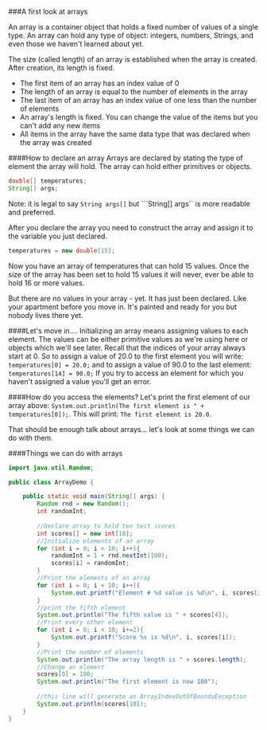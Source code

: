 <!--djw:done-->
###A first look at arrays

An array is a container object that holds a fixed number of values of a single type. An array can hold any type of object: integers, numbers, Strings, and even those we haven't learned about yet.

The size (called length) of an array is established when the array is created. After creation, its length is fixed.

* The first item of an array has an index value of 0
* The length of an array is equal to the number of elements in the array
* The last item of an array has an index value of one less than the number of elements
* An array's length is fixed. You can change the value of the items but you can't add any new items
* All items in the array have the same data type that was declared when the array was created

####How to declare an array
Arrays are declared by stating the type of element the array will hold. The array can hold either primitives or objects.
```java
double[] temperatures;
String[] args;
```
Note: it is legal to say ```String args[]``` but ```String[] args`` is more readable and preferred.

After you declare the array you need to construct the array and assign it to the variable you just declared.
```java
temperatures = new double[15];
```
Now you have an array of temperatures that can hold 15 values. Once the size of the array has been set to hold 15 values it will never, ever be able to hold 16 or more values. 

But there are no values in your array - yet. It has just been declared. Like your apartment before you move in. It's painted and ready for you but nobody lives there yet.

####Let's move in....
Initializing an array means assigning values to each element. The values can be either primitive values as we're using here or objects which we'll see later. Recall that the indices of your array always start at 0. So to assign a value of 20.0 to the first element you will write: 
```temperatures[0] = 20.0;```
and to assign a value of 90.0 to the last element: 
```temperatures[14] = 90.0;```
If you try to access an element for which you haven't assigned a value you'll get an error.

####How do you access the elements?
Let's print the first element of our array above: 
```System.out.println(The first element is " + temperatures[0]);```. This will print: ```The first element is 20.0```.

That should be enough talk about arrays... let's look at some things we can do with them.

####Things we can do with arrays
```java
import java.util.Random;

public class ArrayDemo {

	public static void main(String[] args) {
		Random rnd = new Random();
		int randomInt;
		
		//Declare array to hold ten test scores
		int scores[] = new int[10];
        //Initialize elements of an array
		for (int i = 0; i < 10; i++){
			randomInt = 1 + rnd.nextInt(100);
			scores[i] = randomInt;
		}
        //Print the elements of an array
		for (int i = 0; i < 10; i++){
			System.out.printf("Element # %d value is %d\n", i, scores[i]);
		}
        //print the fifth element
		System.out.println("The fifth value is " + scores[4]);
        //Print every other element
		for (int i = 0; i < 10; i+=2){
			System.out.printf("Score %s is %d\n", i, scores[i]);
		}
        //Print the number of elements
		System.out.println("The array length is " + scores.length);
        //Change an element
		scores[0] = 100;
		System.out.println("The first element is now 100");
		
		//this line will generate an ArrayIndexOutOfBoundsException
		System.out.println(scores[10]);
	}
}
```
